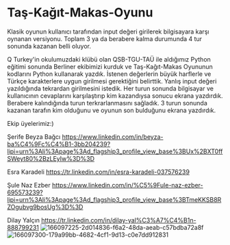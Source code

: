# Taş-Kağıt-Makas-Oyunu
Klasik oyunun kullanıcı tarafından input değeri girilerek bilgisayara karşı oynanan versiyonu. Toplam 3 ya da berabere kalma durumunda 4 tur sonunda kazanan belli oluyor.

Q Turkey'in okulumuzdaki klübü olan QSB-TGU-TAÜ ile aldığımız Python eğitimi sonunda Berliner ekibimizi kurduk ve Taş-Kağıt-Makas Oyununun kodlarını Python kullanarak yazdık. İstenen değerlerin büyük harflerle ve Türkçe karakterlere uygun girilmesi gerektiğini belirttik. Yanlış input değeri yazıldığında tekrardan girilmesini istedik. Her turun sonunda bilgisayar ve kullanıcının cevaplarını karşılaştırıp kim kazandıysa sonucu ekrana yazdırdık. Berabere kalındığında turun terkrarlanmasını sağladık. 3 turun sonunda kazanan tarafın kim olduğunu ve oyunun son bulduğunu ekrana yazdırdık.

Ekip üyelerimiz:)

Şerife Beyza Bağcı https://www.linkedin.com/in/beyza-ba%C4%9Fc%C4%B1-3bb204239?lipi=urn%3Ali%3Apage%3Ad_flagship3_profile_view_base%3BUx%2BXT0ffSWeyt80%2BzLEyIw%3D%3D

Esra Karadeli https://tr.linkedin.com/in/esra-karadeli-037576239

Şule Naz Ezber https://www.linkedin.com/in/%C5%9Fule-naz-ezber-695573239?lipi=urn%3Ali%3Apage%3Ad_flagship3_profile_view_base%3BTmeKKSB8RZOgubvg9bosUg%3D%3D

Dilay Yalçın https://tr.linkedin.com/in/dilay-yal%C3%A7%C4%B1n-888799231
![166097225-2d014836-f6a2-48da-aeab-c57bdba72a8f](https://user-images.githubusercontent.com/104653945/166112271-5a0245c4-fdc1-4755-8d00-2d878040fa35.png)
![166097300-179a99bb-4682-4cf1-9d13-c0e7dd912831](https://user-images.githubusercontent.com/104653945/166112275-d46fb2c4-74ea-4121-9a51-6413b95716b7.png)
